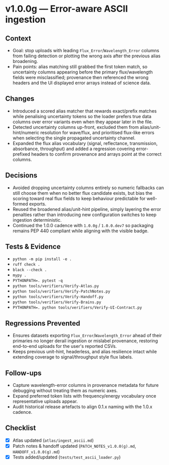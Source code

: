 # v1.0.0g — Error-aware ASCII ingestion

## Context
- Goal: stop uploads with leading `Flux_Error`/`Wavelength_Error` columns from failing detection or plotting the
  wrong axis after the previous alias broadening.
- Pain points: alias matching still grabbed the first token match, so uncertainty columns appearing before the
  primary flux/wavelength fields were misclassified; provenance then referenced the wrong headers and the UI
  displayed error arrays instead of science data.

## Changes
- Introduced a scored alias matcher that rewards exact/prefix matches while penalising uncertainty tokens so the
  loader prefers true data columns over error variants even when they appear later in the file.
- Detected uncertainty columns up-front, excluded them from alias/unit-hint/numeric resolution for wave/flux, and
  prioritised flux-like errors when selecting the single propagated uncertainty channel.
- Expanded the flux alias vocabulary (signal, reflectance, transmission, absorbance, throughput) and added a
  regression covering error-prefixed headers to confirm provenance and arrays point at the correct columns.

## Decisions
- Avoided dropping uncertainty columns entirely so numeric fallbacks can still choose them when no better flux
  candidate exists, but bias the scoring toward real flux fields to keep behaviour predictable for well-formed
  exports.
- Reused the broadened alias/unit-hint pipeline, simply layering the error penalties rather than introducing new
  configuration switches to keep ingestion deterministic.
- Continued the 1.0.0 cadence with `1.0.0g` / `1.0.0.dev7` so packaging remains PEP 440 compliant while aligning
  with the visible badge.

## Tests & Evidence
- `python -m pip install -e .`
- `ruff check .`
- `black --check .`
- `mypy .`
- `PYTHONPATH=. pytest -q`
- `python tools/verifiers/Verify-Atlas.py`
- `python tools/verifiers/Verify-PatchNotes.py`
- `python tools/verifiers/Verify-Handoff.py`
- `python tools/verifiers/Verify-Brains.py`
- `PYTHONPATH=. python tools/verifiers/Verify-UI-Contract.py`

## Regressions Prevented
- Ensures datasets exporting `Flux_Error`/`Wavelength_Error` ahead of their primaries no longer derail ingestion
  or mislabel provenance, restoring end-to-end uploads for the user's reported CSVs.
- Keeps previous unit-hint, headerless, and alias resilience intact while extending coverage to signal/throughput
  style flux labels.

## Follow-ups
- Capture wavelength-error columns in provenance metadata for future debugging without treating them as
  numeric axes.
- Expand preferred token lists with frequency/energy vocabulary once representative uploads appear.
- Audit historical release artefacts to align 0.1.x naming with the 1.0.x cadence.

## Checklist
- [x] Atlas updated (`atlas/ingest_ascii.md`)
- [x] Patch notes & handoff updated (`PATCH_NOTES_v1.0.0(g).md`, `HANDOFF_v1.0.0(g).md`)
- [x] Tests added/updated (`tests/test_ascii_loader.py`)
